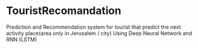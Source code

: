 # TouristRecomandation
Prediction and Recommendation system for tourist that predict the next activity place(area only in Jerusalem / city) Using Deep Neural Network and RNN (LSTM)
